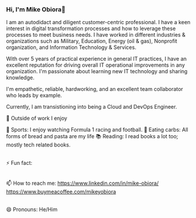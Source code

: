 ### Hi, I'm Mike Obiora👋 

I am an autodidact and diligent customer-centric professional. I have a keen interest in digital transformation processes and how to leverage these processes to meet business needs. I have worked in different industries & organizations such as Military, Education, Energy (oil & gas), Nonprofit organization, and Information Technology & Services.

With over 5 years of practical experience in general IT practices, I have an excellent reputation for driving overall IT operational improvements in any organization. I'm passionate about learning new IT technology and sharing knowledge.

I'm empathetic, reliable, hardworking, and an excellent team collaborator who leads by example.

Currently, I am transistioning into being a Cloud and DevOps Engineer. 


👀 Outside of work I enjoy

👗 Sports: I enjoy watching Formula 1 racing and football. 
🍞 Eating carbs: All forms of bread and pasta are my life
📚 Reading: I read books a lot too; mostly tech related books. 

<br>⚡ Fun fact: <br>


<br>📫 How to reach me: https://www.linkedin.com/in/mike-obiora/ <br>
https://www.buymeacoffee.com/mikeyobiora

<br>😄 Pronouns: He/Him <br>
